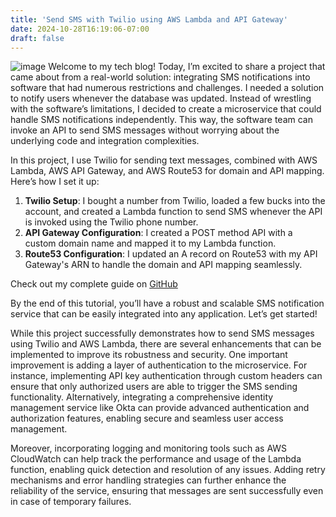 ```yaml
---
title: 'Send SMS with Twilio using AWS Lambda and API Gateway'
date: 2024-10-28T16:19:06-07:00
draft: false
---
```


![image](/images/twilio-microservice/twilio-microservice.drawio.png)
Welcome to my tech blog! Today, I’m excited to share a project that came about from a real-world solution: integrating SMS notifications into software that had numerous restrictions and challenges. I needed a solution to notify users whenever the database was updated. Instead of wrestling with the software’s limitations, I decided to create a microservice that could handle SMS notifications independently. This way, the software team can invoke an API to send SMS messages without worrying about the underlying code and integration complexities.

In this project, I use Twilio for sending text messages, combined with AWS Lambda, AWS API Gateway, and AWS Route53 for domain and API mapping. Here’s how I set it up:

1. **Twilio Setup**: I bought a number from Twilio, loaded a few bucks into the account, and created a Lambda function to send SMS whenever the API is invoked using the Twilio phone number.
2. **API Gateway Configuration**: I created a POST method API with a custom domain name and mapped it to my Lambda function.
3. **Route53 Configuration**: I updated an A record on Route53 with my API Gateway's ARN to handle the domain and API mapping seamlessly.

Check out my complete guide on [GitHub](https://github.com/nhatvo1502/twilio-microservice)

By the end of this tutorial, you’ll have a robust and scalable SMS notification service that can be easily integrated into any application. Let’s get started!

While this project successfully demonstrates how to send SMS messages using Twilio and AWS Lambda, there are several enhancements that can be implemented to improve its robustness and security. One important improvement is adding a layer of authentication to the microservice. For instance, implementing API key authentication through custom headers can ensure that only authorized users are able to trigger the SMS sending functionality. Alternatively, integrating a comprehensive identity management service like Okta can provide advanced authentication and authorization features, enabling secure and seamless user access management.

Moreover, incorporating logging and monitoring tools such as AWS CloudWatch can help track the performance and usage of the Lambda function, enabling quick detection and resolution of any issues. Adding retry mechanisms and error handling strategies can further enhance the reliability of the service, ensuring that messages are sent successfully even in case of temporary failures.